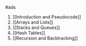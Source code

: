 #ads

1. [[Introduction and Pseudocode]] 
2. [[Arrays and Lists]]
3. [[Stacks and Queues]]
4. [[Hash Tables]]
5. [[Recursion and Backtracking]] 